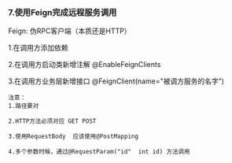 ### 7.使用Feign完成远程服务调用

Feign: 伪RPC客户端（本质还是HTTP）

1.在调用方添加依赖

2.在调用方启动类新增注解 @EnableFeignClients

3.在调用方业务层新增接口 @FeignClient(name="被调方服务的名字")

```
注意：
1.路径要对

2.HTTP方法必须对应 GET POST

3.使用RequestBody  应该使用@PostMapping 

4.多个参数时候，通过@RequestParam("id"  int id) 方法调用


```